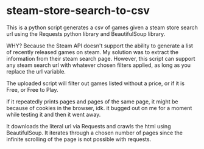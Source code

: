 # steam-store-search-to-csv
This is a python script generates a csv of games given a steam store search url using the Requests python library and BeautifulSoup library.

WHY? Because the Steam API doesn't support the ability to generate a list of recently released games on steam. My solution was to extract the information from their steam search page. 
However, this script can support any steam search url with whatever chosen filters applied, as long as you replace the url variable.

The uploaded script will filter out games listed without a price, or if it is Free, or Free to Play.

if it repeatedly prints pages and pages of the same page, it might be because of cookies in the browser, idk. it bugged out on me for a moment while testing it and then it went away.

It downloads the literal url via Requests and crawls the html using BeautifulSoup. It iterates through a chosen number of pages since the infinite scrolling of the page is not possible with requests.
